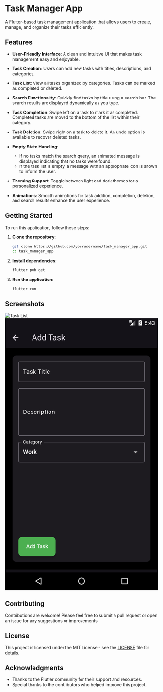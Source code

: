 # Task Manager App

A Flutter-based task management application that allows users to create, manage, and organize their tasks efficiently.

## Features

- **User-Friendly Interface**: A clean and intuitive UI that makes task management easy and enjoyable.
  
- **Task Creation**: Users can add new tasks with titles, descriptions, and categories.

- **Task List**: View all tasks organized by categories. Tasks can be marked as completed or deleted.

- **Search Functionality**: Quickly find tasks by title using a search bar. The search results are displayed dynamically as you type.

- **Task Completion**: Swipe left on a task to mark it as completed. Completed tasks are moved to the bottom of the list within their category.

- **Task Deletion**: Swipe right on a task to delete it. An undo option is available to recover deleted tasks.

- **Empty State Handling**: 
  - If no tasks match the search query, an animated message is displayed indicating that no tasks were found.
  - If the task list is empty, a message with an appropriate icon is shown to inform the user.

- **Theming Support**: Toggle between light and dark themes for a personalized experience.

- **Animations**: Smooth animations for task addition, completion, deletion, and search results enhance the user experience.

## Getting Started

To run this application, follow these steps:

1. **Clone the repository**:
   ```bash
   git clone https://github.com/yourusername/task_manager_app.git
   cd task_manager_app
   ```

2. **Install dependencies**:
   ```bash
   flutter pub get
   ```

3. **Run the application**:
   ```bash
   flutter run
   ```

## Screenshots

![Task List](screenshots/task_list.png)
![Add Task](screenshots/add_task.png)

## Contributing

Contributions are welcome! Please feel free to submit a pull request or open an issue for any suggestions or improvements.

## License

This project is licensed under the MIT License - see the [LICENSE](LICENSE) file for details.

## Acknowledgments

- Thanks to the Flutter community for their support and resources.
- Special thanks to the contributors who helped improve this project.
